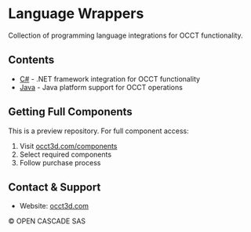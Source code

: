 # Language Wrappers

Collection of programming language integrations for OCCT functionality.

## Contents

- [C#](./C#/) - .NET framework integration for OCCT functionality
- [Java](./Java/) - Java platform support for OCCT operations

## Getting Full Components
This is a preview repository. For full component access:
1. Visit [occt3d.com/components](https://occt3d.com/components/)
2. Select required components
3. Follow purchase process

## Contact & Support
- Website: [occt3d.com](https://occt3d.com)

© OPEN CASCADE SAS